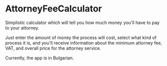 AttorneyFeeCalculator
=====================

Simplistic calculator which will tell you how much money you'll have to pay to your attorney.

Just enter the amount of money the process will cost, select what kind of process it is, and you'll receive information about the minimum attorney fee, VAT, and overall price for the attorney service.

Currently, the app is in Bulgarian.